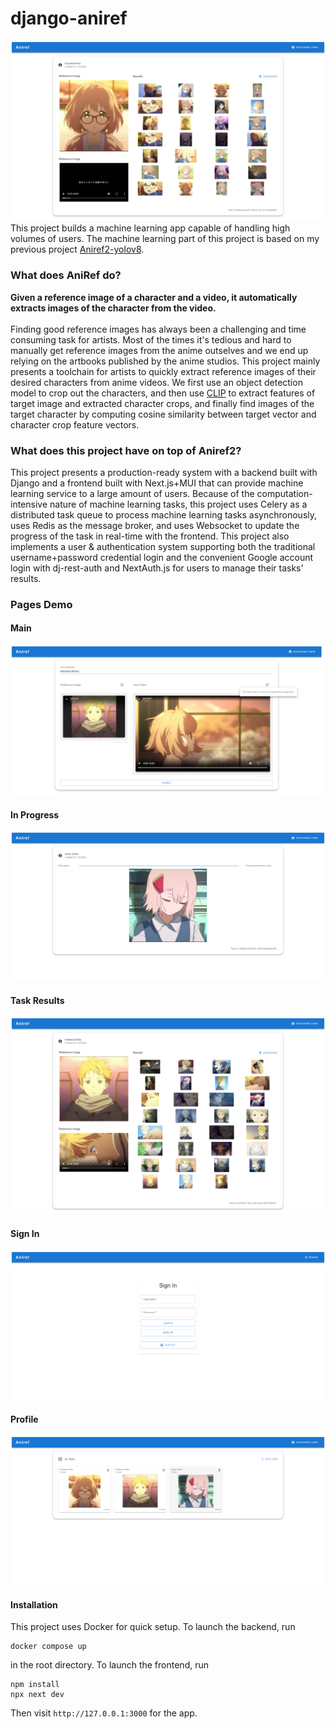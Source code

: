 # django-aniref 
![img](/demo/result.png) 
This project builds a machine learning app capable of handling high volumes of users. The machine learning part of this project is based on my previous project [Aniref2-yolov8](https://github.com/SoulflareRC/Aniref2-yolov8/tree/main).
### What does AniRef do?
**Given a reference image of a character and a video, it automatically extracts images of the character from the video.** <br> <br>
Finding good reference images has always been a challenging and time consuming task for artists. Most of the times it's tedious and hard to manually get reference images from the anime outselves and we end up relying on the artbooks published by the anime studios. This project mainly presents a toolchain for artists to quickly extract reference images of their desired characters from anime videos.  We first use an object detection model to crop out the characters, and then use [CLIP](https://github.com/openai/CLIP) to extract features of target image and extracted character crops, and finally find images of the target character by computing cosine similarity between target vector and character crop feature vectors.  
### What does this project have on top of Aniref2? 
This project presents a production-ready system with a backend built with Django and a frontend built with Next.js+MUI that can provide machine learning service to a large amount of users. Because of the computation-intensive nature of machine learning tasks, this project uses Celery 
as a distributed task queue to process machine learning tasks asynchronously, uses Redis as the message broker, and uses Websocket to update the progress of the task in real-time with the frontend. This project also implements a user & authentication system supporting both the traditional username+password credential login and the convenient Google account login with dj-rest-auth and NextAuth.js for users to manage their tasks' results. 
### Pages Demo 
#### Main 
![img](/demo/main.png) 
#### In Progress
![img](/demo/task.png) 
#### Task Results 
![img](/demo/result2.png)
#### Sign In 
![img](/demo/signin.png) 
#### Profile 
![img](/demo/profile.png)
#### Installation 
This project uses Docker for quick setup. To launch the backend, run 
```
docker compose up
```
in the root directory. To launch the frontend, run 
```
npm install
npx next dev 
```
Then visit `http://127.0.0.1:3000` for the app. 
